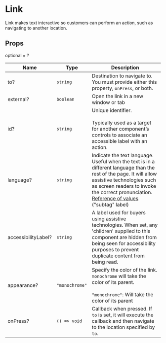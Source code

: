# Link

Link makes text interactive so customers can perform an action, such as navigating to another location.

## Props
optional = ?

| Name | Type | Description |
| --- | --- | --- |
| to? | <code>string</code> | Destination to navigate to. You must provide either this property, `onPress`, or both. |
| external? | <code>boolean</code> | Open the link in a new window or tab |
| id? | <code>string</code> | Unique identifier.<br /><br />Typically used as a target for another component’s controls to associate an accessible label with an action. |
| language? | <code>string</code> | Indicate the text language. Useful when the text is in a different language than the rest of the page. It will allow assistive technologies such as screen readers to invoke the correct pronunciation. [Reference of values](https://www.iana.org/assignments/language-subtag-registry/language-subtag-registry) (&#34;subtag&#34; label) |
| accessibilityLabel? | <code>string</code> | A label used for buyers using assistive technologies. When set, any 'children' supplied to this component are hidden from being seen for accessibility purposes to prevent duplicate content from being read. |
| appearance? | <code>"monochrome"</code> | Specify the color of the link. `monochrome` will take the color of its parent.<br /><br /><code>"monochrome"</code>: Will take the color of its parent |
| onPress? | <code>() => void</code> | Callback when pressed. If `to` is set, it will execute the callback and then navigate to the location specified by `to`. |